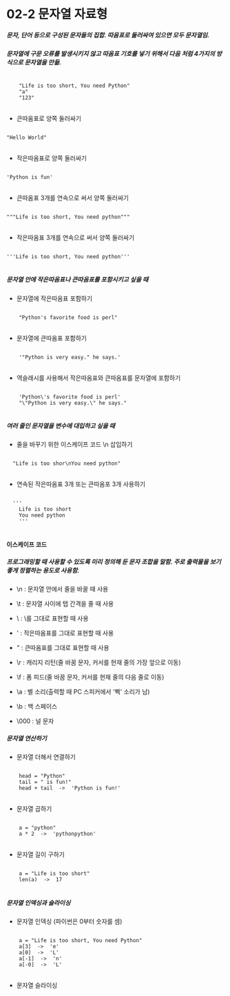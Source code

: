 02-2 문자열 자료형
==================
##### 문자, 단어 등으로 구성된 문자들의 집합. 따옴표로 둘러싸여 있으면 모두 문자열임.
##### 문자열에 구문 오류를 발생시키지 않고 따옴표 기호를 넣기 위해서 다음 처럼 4가지의 방식으로 문자열을 만듦.
<pre>
<code>
    "Life is too short, You need Python"
    "a"
    "123"
</code>
</pre>
* 큰따옴표로 양쪽 둘러싸기
<pre>
<code>      
"Hello World"
</code>
</pre>
* 작은따옴표로 양쪽 둘러싸기
<pre>
<code>
'Python is fun'
</code>
</pre>
* 큰따옴표 3개를 연속으로 써서 양쪽 둘러싸기
<pre>
<code>
"""Life is too short, You need python"""
</code>
</pre>
* 작은따옴표 3개를 연속으로 써서 양쪽 둘러싸기
<pre>
<code>
'''Life is too short, You need python'''
</code>
</pre>

##### 문자열 안에 작은따옴표나 큰따옴표를 포함시키고 싶을 때

* 문자열에 작은따옴표 포함하기
<pre>
<code>
    "Python's favorite food is perl"
</code>
</pre>
* 문자열에 큰따옴표 포함하기
<pre>
<code>
    '"Python is very easy." he says.'
</code>
</pre>
* 역슬래시를 사용해서 작은따옴표와 큰따옴표를 문자열에 포함하기
<pre>
<code>
    'Python\'s favorite food is perl'
    "\"Python is very easy.\" he says."
</code>
</pre>

##### 여러 줄인 문자열을 변수에 대입하고 싶을 때
* 줄을 바꾸기 위한 이스케이프 코드 \n 삽입하기
<pre>
<code>
  "Life is too shor\nYou need python"
</code>
</pre>
* 연속된 작은따옴표 3개 또는 큰따옴포 3개 사용하기
<pre>
<code>
  '''
    Life is too short
    You need python
    '''
</code>
</pre>

#### 이스케이프 코드
##### 프로그래밍할 때 사용할 수 있도록 미리 정의해 둔 문자 조합을 말함. 주로 출력물을 보기 좋게 정렬하는 용도로 사용함.
* \n : 문자열 안에서 줄을 바꿀 때 사용
* \t : 문자열 사이에 탭 간격을 줄 때 사용
* \\ : \를 그대로 표현할 때 사용
* \' : 작은따옴표를 그대로 표현할 때 사용
* \" : 큰따옴표를 그대로 표현할 때 사용

* \r : 캐리지 리턴(줄 바꿈 문자, 커서를 현재 줄의 가장 앞으로 이동)
* \f : 폼 피드(줄 바꿈 문자, 커서를 현재 줄의 다음 줄로 이동)
* \a : 벨 소리(출력할 때 PC 스피커에서 '삑' 소리가 남)
* \b : 백 스페이스
* \000 : 널 문자

##### 문자열 연산하기
* 문자열 더해서 연결하기
<pre>
<code>
    head = "Python"
    tail = " is fun!"
    head + tail  ->  'Python is fun!'
</code>
</pre>
* 문자열 곱하기
<pre>
<code>
    a = "python"
    a * 2  ->  'pythonpython'
</code>
</pre>
* 문자열 길이 구하기
<pre>
<code>
    a = "Life is too short"
    len(a)  ->  17
</code>
</pre>

##### 문자열 인덱싱과 슬라이싱
* 문자열 인덱싱 (파이썬은 0부터 숫자를 셈)
<pre>
<code>
    a = "Life is too short, You need Python"
    a[3]  ->  'e'
    a[0]  ->  'L'
    a[-1]  ->  'n'
    a[-0]  ->  'L'
</code>
</pre>

* 문자열 슬라이싱
